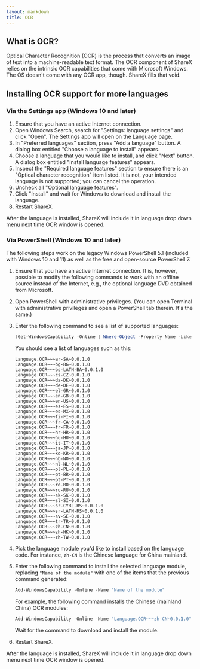```yaml
---
layout: markdown
title: OCR
---
```


## What is OCR?

Optical Character Recognition (OCR) is the process that converts an image of text into a machine-readable text format. The OCR component of ShareX relies on the intrinsic OCR capabilities that come with Microsoft Windows. The OS doesn't come with any OCR app, though. ShareX fills that void.

## Installing OCR support for more languages

### Via the Settings app (Windows 10 and later)

1. Ensure that you have an active Internet connection.
2. Open Windows Search, search for "Settings: language settings" and click "Open". The Settings app will open on the Language page.
3. In "Preferred languages" section, press "Add a language" button. A dialog box entitled "Choose a language to install" appears.
4. Choose a language that you would like to install, and click "Next" button. A dialog box entitled "Install language features" appears.
5. Inspect the "Required language features" section to ensure there is an "Optical character recognition" item listed. It is not, your intended language is not supported; you can cancel the operation.
6. Uncheck all "Optional language features".
7. Click "Install" and wait for Windows to download and install the language.
8. Restart ShareX.

After the language is installed, ShareX will include it in language drop down menu next time OCR window is opened.

### Via PowerShell (Windows 10 and later)

The following steps work on the legacy Windows PowerShell 5.1 (included with Windows 10 and 11) as well as the free and open-source PowerShell 7.

1. Ensure that you have an active Internet connection. It is, however, possible to modify the following commands to work with an offline source instead of the Internet, e.g., the optional language DVD obtained from Microsoft.
3. Open PowerShell with administrative privileges. (You can open Terminal with administrative privileges and open a PowerShell tab therein. It's the same.)
4. Enter the following command to see a list of supported languages:

    ```PowerShell
    (Get-WindowsCapability -Online | Where-Object -Property Name -Like 'Language.OCR*').Name
    ```

    You should see a list of languages such as this:

    ```Output
    Language.OCR~~~ar-SA~0.0.1.0
    Language.OCR~~~bg-BG~0.0.1.0
    Language.OCR~~~bs-LATN-BA~0.0.1.0
    Language.OCR~~~cs-CZ~0.0.1.0
    Language.OCR~~~da-DK~0.0.1.0
    Language.OCR~~~de-DE~0.0.1.0
    Language.OCR~~~el-GR~0.0.1.0
    Language.OCR~~~en-GB~0.0.1.0
    Language.OCR~~~en-US~0.0.1.0
    Language.OCR~~~es-ES~0.0.1.0
    Language.OCR~~~es-MX~0.0.1.0
    Language.OCR~~~fi-FI~0.0.1.0
    Language.OCR~~~fr-CA~0.0.1.0
    Language.OCR~~~fr-FR~0.0.1.0
    Language.OCR~~~hr-HR~0.0.1.0
    Language.OCR~~~hu-HU~0.0.1.0
    Language.OCR~~~it-IT~0.0.1.0
    Language.OCR~~~ja-JP~0.0.1.0
    Language.OCR~~~ko-KR~0.0.1.0
    Language.OCR~~~nb-NO~0.0.1.0
    Language.OCR~~~nl-NL~0.0.1.0
    Language.OCR~~~pl-PL~0.0.1.0
    Language.OCR~~~pt-BR~0.0.1.0
    Language.OCR~~~pt-PT~0.0.1.0
    Language.OCR~~~ro-RO~0.0.1.0
    Language.OCR~~~ru-RU~0.0.1.0
    Language.OCR~~~sk-SK~0.0.1.0
    Language.OCR~~~sl-SI~0.0.1.0
    Language.OCR~~~sr-CYRL-RS~0.0.1.0
    Language.OCR~~~sr-LATN-RS~0.0.1.0
    Language.OCR~~~sv-SE~0.0.1.0
    Language.OCR~~~tr-TR~0.0.1.0
    Language.OCR~~~zh-CN~0.0.1.0
    Language.OCR~~~zh-HK~0.0.1.0
    Language.OCR~~~zh-TW~0.0.1.0
    ```
5. Pick the language module you'd like to install based on the language code. For instance, `zh-CN` is the Chinese language for China mainland.
6. Enter the following command to install the selected language module, replacing `"Name of the module"` with one of the items that the previous command generated:

    ```PowerShell
    Add-WindowsCapability -Online -Name "Name of the module"
    ```

    For example, the following command installs the Chinese (mainland China) OCR modules:

   ```PowerShell
   Add-WindowsCapability -Online -Name "Language.OCR~~~zh-CN~0.0.1.0"
   ```

   Wait for the command to download and install the module.

7. Restart ShareX.

After the language is installed, ShareX will include it in language drop down menu next time OCR window is opened.
